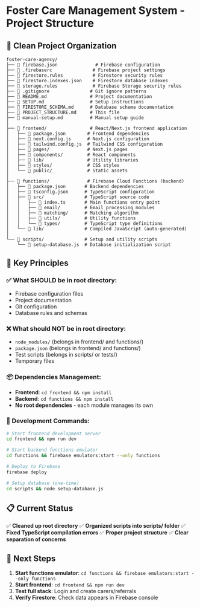 # Foster Care Management System - Project Structure

## 📁 Clean Project Organization

```
foster-care-agency/
├── 📄 firebase.json              # Firebase configuration
├── 📄 .firebaserc               # Firebase project settings
├── 📄 firestore.rules           # Firestore security rules
├── 📄 firestore.indexes.json    # Firestore database indexes
├── 📄 storage.rules             # Firebase Storage security rules
├── 📄 .gitignore               # Git ignore patterns
├── 📄 README.md                # Project documentation
├── 📄 SETUP.md                 # Setup instructions
├── 📄 FIRESTORE_SCHEMA.md      # Database schema documentation
├── 📄 PROJECT_STRUCTURE.md     # This file
├── 📄 manual-setup.md          # Manual setup guide
│
├── 📁 frontend/                # React/Next.js frontend application
│   ├── 📄 package.json        # Frontend dependencies
│   ├── 📄 next.config.js      # Next.js configuration
│   ├── 📄 tailwind.config.js  # Tailwind CSS configuration
│   ├── 📁 pages/              # Next.js pages
│   ├── 📁 components/         # React components
│   ├── 📁 lib/                # Utility libraries
│   ├── 📁 styles/             # CSS styles
│   └── 📁 public/             # Static assets
│
├── 📁 functions/              # Firebase Cloud Functions (backend)
│   ├── 📄 package.json       # Backend dependencies
│   ├── 📄 tsconfig.json      # TypeScript configuration
│   ├── 📁 src/               # TypeScript source code
│   │   ├── 📄 index.ts       # Main functions entry point
│   │   ├── 📁 email/         # Email processing modules
│   │   ├── 📁 matching/      # Matching algorithm
│   │   ├── 📁 utils/         # Utility functions
│   │   └── 📁 types/         # TypeScript type definitions
│   └── 📁 lib/               # Compiled JavaScript (auto-generated)
│
└── 📁 scripts/               # Setup and utility scripts
    └── 📄 setup-database.js  # Database initialization script
```

## 🎯 Key Principles

### ✅ What SHOULD be in root directory:
- Firebase configuration files
- Project documentation
- Git configuration
- Database rules and schemas

### ❌ What should NOT be in root directory:
- `node_modules/` (belongs in frontend/ and functions/)
- `package.json` (belongs in frontend/ and functions/)
- Test scripts (belongs in scripts/ or tests/)
- Temporary files

### 📦 Dependencies Management:
- **Frontend**: `cd frontend && npm install`
- **Backend**: `cd functions && npm install`
- **No root dependencies** - each module manages its own

### 🔧 Development Commands:
```bash
# Start frontend development server
cd frontend && npm run dev

# Start backend functions emulator
cd functions && firebase emulators:start --only functions

# Deploy to Firebase
firebase deploy

# Setup database (one-time)
cd scripts && node setup-database.js
```

## 📋 Current Status

✅ **Cleaned up root directory**
✅ **Organized scripts into scripts/ folder**
✅ **Fixed TypeScript compilation errors**
✅ **Proper project structure**
✅ **Clear separation of concerns**

## 🚀 Next Steps

1. **Start functions emulator**: `cd functions && firebase emulators:start --only functions`
2. **Start frontend**: `cd frontend && npm run dev`
3. **Test full stack**: Login and create carers/referrals
4. **Verify Firestore**: Check data appears in Firebase console 